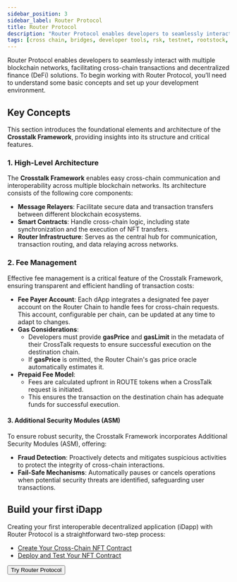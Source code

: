```yaml
---
sidebar_position: 3
sidebar_label: Router Protocol
title: Router Protocol
description: "Router Protocol enables developers to seamlessly interact with multiple blockchain networks, facilitating cross-chain transactions and decentralized finance (DeFi) solutions. " 
tags: [cross chain, bridges, developer tools, rsk, testnet, rootstock, ethereum, dApps, smart contracts]
---
```


Router Protocol enables developers to seamlessly interact with multiple blockchain networks, facilitating cross-chain transactions and decentralized finance (DeFi) solutions. To begin working with Router Protocol, you’ll need to understand some basic concepts and set up your development environment.

## Key Concepts  

This section introduces the foundational elements and architecture of the **Crosstalk Framework**, providing insights into its structure and critical features.  

### **1. High-Level Architecture**  
The **Crosstalk Framework** enables easy cross-chain communication and interoperability across multiple blockchain networks. Its architecture consists of the following core components:  
- **Message Relayers**: Facilitate secure data and transaction transfers between different blockchain ecosystems.  
- **Smart Contracts**: Handle cross-chain logic, including state synchronization and the execution of NFT transfers.  
- **Router Infrastructure**: Serves as the central hub for communication, transaction routing, and data relaying across networks.  

### **2. Fee Management**  
Effective fee management is a critical feature of the Crosstalk Framework, ensuring transparent and efficient handling of transaction costs:  
- **Fee Payer Account**: Each dApp integrates a designated fee payer account on the Router Chain to handle fees for cross-chain requests. This account, configurable per chain, can be updated at any time to adapt to changes.  
- **Gas Considerations**:  
  - Developers must provide **gasPrice** and **gasLimit** in the metadata of their CrossTalk requests to ensure successful execution on the destination chain.  
  - If **gasPrice** is omitted, the Router Chain's gas price oracle automatically estimates it.  
- **Prepaid Fee Model**:  
  - Fees are calculated upfront in ROUTE tokens when a CrossTalk request is initiated.  
  - This ensures the transaction on the destination chain has adequate funds for successful execution.  


#### **3. Additional Security Modules (ASM)**  
To ensure robust security, the Crosstalk Framework incorporates Additional Security Modules (ASM), offering:  
- **Fraud Detection**: Proactively detects and mitigates suspicious activities to protect the integrity of cross-chain interactions.  
- **Fail-Safe Mechanisms**: Automatically pauses or cancels operations when potential security threats are identified, safeguarding user transactions.  


## Build your first iDapp
Creating your first interoperable decentralized application (iDapp) with Router Protocol is a straightforward two-step process:

- [Create Your Cross-Chain NFT Contract](https://docs.routerprotocol.com/develop/message-transfer-via-crosstalk/evm-guides/your-first-crosschain-nft-contract/creating-your-nft-contract/)
- [Deploy and Test Your NFT Contract](https://docs.routerprotocol.com/develop/message-transfer-via-crosstalk/evm-guides/your-first-crosschain-nft-contract/deploying-your-nft-contract/)


<Button size="sm" href="https://docs.routerprotocol.com/">Try Router Protocol</Button>